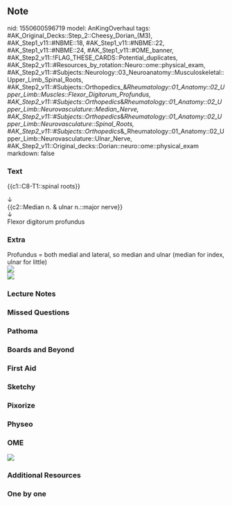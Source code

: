 ## Note
nid: 1550600596719
model: AnKingOverhaul
tags: #AK_Original_Decks::Step_2::Cheesy_Dorian_(M3), #AK_Step1_v11::#NBME::18, #AK_Step1_v11::#NBME::22, #AK_Step1_v11::#NBME::24, #AK_Step1_v11::#OME_banner, #AK_Step2_v11::!FLAG_THESE_CARDS::Potential_duplicates, #AK_Step2_v11::#Resources_by_rotation::Neuro::ome::physical_exam, #AK_Step2_v11::#Subjects::Neurology::03_Neuroanatomy::Musculoskeletal::Upper_Limb_Spinal_Roots, #AK_Step2_v11::#Subjects::Orthopedics_&_Rheumatology::01_Anatomy::02_Upper_Limb::Muscles::Flexor_Digitorum_Profundus, #AK_Step2_v11::#Subjects::Orthopedics_&_Rheumatology::01_Anatomy::02_Upper_Limb::Neurovasculature::Median_Nerve, #AK_Step2_v11::#Subjects::Orthopedics_&_Rheumatology::01_Anatomy::02_Upper_Limb::Neurovasculature::Spinal_Roots, #AK_Step2_v11::#Subjects::Orthopedics_&_Rheumatology::01_Anatomy::02_Upper_Limb::Neurovasculature::Ulnar_Nerve, #AK_Step2_v11::Original_decks::Dorian::neuro::ome::physical_exam
markdown: false

### Text
{{c1::C8-T1::spinal roots}}
<div>
  ↓
</div>
<div>
  {{c2::Median n. & ulnar n.::major nerve}}
</div>
<div>
  ↓
</div>
<div>
  Flexor digitorum profundus
</div>

### Extra
<div>
  Profundus = both medial and lateral, so median and ulnar (median
  for index, ulnar for little)
</div><img src="paste-45741401702403.jpg">
<div><img src="paste-1378018782085121.jpg"></div>

### Lecture Notes


### Missed Questions


### Pathoma


### Boards and Beyond


### First Aid


### Sketchy


### Pixorize


### Physeo


### OME
<div class="ome-widget">
  <a href="https://onlinemeded.org?ref=anki"><img src=
  "_OME_AnkiFlashcards_General_4.png"></a>
</div>

### Additional Resources


### One by one


